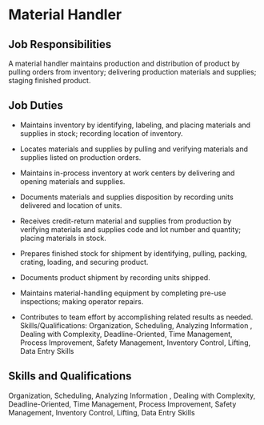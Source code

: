 # Material Handler

## Job Responsibilities

A material handler maintains production and distribution of product by pulling orders from inventory; delivering production materials and supplies; staging finished product.

## Job Duties

* Maintains inventory by identifying, labeling, and placing materials and supplies in stock; recording location of inventory.

* Locates materials and supplies by pulling and verifying materials and supplies listed on production orders.

* Maintains in-process inventory at work centers by delivering and opening materials and supplies.

* Documents materials and supplies disposition by recording units delivered and location of units.

* Receives credit-return material and supplies from production by verifying materials and supplies code and lot number and quantity; placing materials in stock.

* Prepares finished stock for shipment by identifying, pulling, packing, crating, loading, and securing product.

* Documents product shipment by recording units shipped.

* Maintains material-handling equipment by completing pre-use inspections; making operator repairs.

* Contributes to team effort by accomplishing related results as needed. Skills/Qualifications: Organization, Scheduling, Analyzing Information , Dealing with Complexity, Deadline-Oriented, Time Management, Process Improvement, Safety Management, Inventory Control, Lifting, Data Entry Skills

## Skills and Qualifications

Organization, Scheduling, Analyzing Information , Dealing with Complexity, Deadline-Oriented, Time Management, Process Improvement, Safety Management, Inventory Control, Lifting, Data Entry Skills

